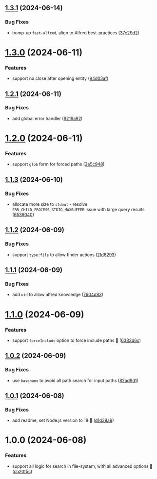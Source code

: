 ## [1.3.1](https://github.com/Avivbens/alfred-advance-fs-search/compare/v1.3.0...v1.3.1) (2024-06-14)


### Bug Fixes

* bump-up `fast-alfred`, align to Alfred best-practices ([37c29d2](https://github.com/Avivbens/alfred-advance-fs-search/commit/37c29d20370d2490bc1e97bffcc891cab9fc0489))

# [1.3.0](https://github.com/Avivbens/alfred-advance-fs-search/compare/v1.2.1...v1.3.0) (2024-06-11)


### Features

* support no close after opening entity ([94d03af](https://github.com/Avivbens/alfred-advance-fs-search/commit/94d03af5901736860ce1dbfecb31087d0e68f26c))

## [1.2.1](https://github.com/Avivbens/alfred-advance-fs-search/compare/v1.2.0...v1.2.1) (2024-06-11)


### Bug Fixes

* add global error handler ([9219a92](https://github.com/Avivbens/alfred-advance-fs-search/commit/9219a92bb0528b729509b12aa98ada31d93a7b34))

# [1.2.0](https://github.com/Avivbens/alfred-advance-fs-search/compare/v1.1.3...v1.2.0) (2024-06-11)


### Features

* support `glob` form for forced paths ([3e5c948](https://github.com/Avivbens/alfred-advance-fs-search/commit/3e5c9484f3304e06ea2a866f259e8dbac3a2019c))

## [1.1.3](https://github.com/Avivbens/alfred-advance-fs-search/compare/v1.1.2...v1.1.3) (2024-06-10)


### Bug Fixes

* allocate more size to `stdout` - resolve `ERR_CHILD_PROCESS_STDIO_MAXBUFFER` issue with large query results ([6536040](https://github.com/Avivbens/alfred-advance-fs-search/commit/65360406b2331c48024320d11c0873a5853e6e10))

## [1.1.2](https://github.com/Avivbens/alfred-advance-fs-search/compare/v1.1.1...v1.1.2) (2024-06-09)


### Bug Fixes

* support `type:file` to allow finder actions ([2fd6293](https://github.com/Avivbens/alfred-advance-fs-search/commit/2fd62930a8cf8da8a0ec41159c9c27f65e481463))

## [1.1.1](https://github.com/Avivbens/alfred-advance-fs-search/compare/v1.1.0...v1.1.1) (2024-06-09)


### Bug Fixes

* add `uid` to allow alfred knowledge ([7604d83](https://github.com/Avivbens/alfred-advance-fs-search/commit/7604d8370d24e8c88220f44524fd57acd4be60e8))

# [1.1.0](https://github.com/Avivbens/alfred-advance-fs-search/compare/v1.0.2...v1.1.0) (2024-06-09)


### Features

* support `forceInclude` option to force include paths 🚀 ([6383d6c](https://github.com/Avivbens/alfred-advance-fs-search/commit/6383d6c283f81a7da420d142436ec082a8873112))

## [1.0.2](https://github.com/Avivbens/alfred-advance-fs-search/compare/v1.0.1...v1.0.2) (2024-06-09)


### Bug Fixes

* use `basename` to avoid all path search for input paths ([82ad9d1](https://github.com/Avivbens/alfred-advance-fs-search/commit/82ad9d1c544cc71f4d2f6c4bf1ed705291ccacfe))

## [1.0.1](https://github.com/Avivbens/alfred-advance-fs-search/compare/v1.0.0...v1.0.1) (2024-06-08)


### Bug Fixes

* add readme, set Node.js version to 18 🥷 ([d1d38a9](https://github.com/Avivbens/alfred-advance-fs-search/commit/d1d38a9503db8a3e96af008c359f46b1df371f74))

# 1.0.0 (2024-06-08)


### Features

* support all logic for search in file-system, with all advanced options 🥷 ([cb20f5c](https://github.com/Avivbens/alfred-advance-fs-search/commit/cb20f5cb034a8da767e3eb5fc617fc47f79f5a08))
